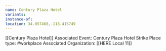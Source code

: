```yaml
---
name: Century Plaza Hotel
variants: 
instance-of: 
location: 34.057468,-118.415749
---
```

[[Century Plaza Hotel]]
Associated Event: Century Plaza Hotel Strike
Place type: #workplace
Associated Organization: 
[[HERE Local 11]]
